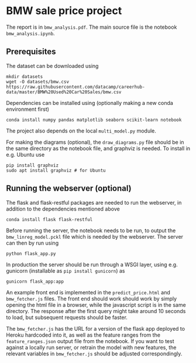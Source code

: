 # BMW sale price project

The report is in `bmw_analysis.pdf`. The main source file is the
notebook `bmw_analysis.ipynb`.


## Prerequisites

The dataset can be downloaded using

```
mkdir datasets
wget -O datasets/bmw.csv https://raw.githubusercontent.com/datacamp/careerhub-data/master/BMW%20Used%20Car%20Sales/bmw.csv
```

Dependencies can be installed using (optionally making a new conda
environment first)

```
conda install numpy pandas matplotlib seaborn scikit-learn notebook
```

The project also depends on the local `multi_model.py` module.

For making the diagrams (optional), the `draw_diagrams.py` file should
be in the same directory as the notebook file, and graphviz is
needed. To install in e.g. Ubuntu use

```
pip install graphviz
sudo apt install graphviz # for Ubuntu
```


## Running the webserver (optional)

The flask and flask-restful packages are needed to run the webserver,
in addition to the dependencies mentioned above

```
conda install flask flask-restful
```

Before running the server, the notebook needs to be run, to output the
`bmw_linreg_model.pckl` file which is needed by the webserver. The
server can then by run using
```
python flask_app.py
```

In production the server should be run through a WSGI layer, using
e.g. gunicorn (installable as `pip install gunicorn`) as
```
gunicorn flask_app:app
```

An example front end is implemented in the `predict_price.html` and
`bmw_fetcher.js` files. The front end should work should work by
simply opening the html file in a browser, while the javascript script
is in the same directory. The response after the first query might
take around 10 seconds to load, but subsequent requests should be
faster.

The `bmw_fetcher.js` has the URL for a version
of the flask app deployed to Heroku hardcoded into it, as well as the
feature ranges from the `feature_ranges.json` output file from the
notebook. If you want to test against a locally run server, or retrain
the model with new features, the relevant variables in
`bmw_fetcher.js` should be adjusted correspondingly.

